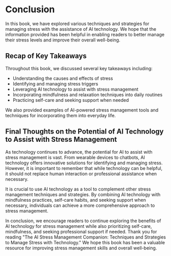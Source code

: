 # Conclusion

In this book, we have explored various techniques and strategies for managing stress with the assistance of AI technology. We hope that the information provided has been helpful in enabling readers to better manage their stress levels and improve their overall well-being.

Recap of Key Takeaways
----------------------

Throughout this book, we discussed several key takeaways including:

* Understanding the causes and effects of stress
* Identifying and managing stress triggers
* Leveraging AI technology to assist with stress management
* Incorporating mindfulness and relaxation techniques into daily routines
* Practicing self-care and seeking support when needed

We also provided examples of AI-powered stress management tools and techniques for incorporating them into everyday life.

Final Thoughts on the Potential of AI Technology to Assist with Stress Management
---------------------------------------------------------------------------------

As technology continues to advance, the potential for AI to assist with stress management is vast. From wearable devices to chatbots, AI technology offers innovative solutions for identifying and managing stress. However, it is important to remember that while technology can be helpful, it should not replace human interaction or professional assistance when necessary.

It is crucial to use AI technology as a tool to complement other stress management techniques and strategies. By combining AI technology with mindfulness practices, self-care habits, and seeking support when necessary, individuals can achieve a more comprehensive approach to stress management.

In conclusion, we encourage readers to continue exploring the benefits of AI technology for stress management while also prioritizing self-care, mindfulness, and seeking professional support if needed. Thank you for reading "The AI Stress Management Companion: Techniques and Strategies to Manage Stress with Technology." We hope this book has been a valuable resource for improving stress management skills and overall well-being.

